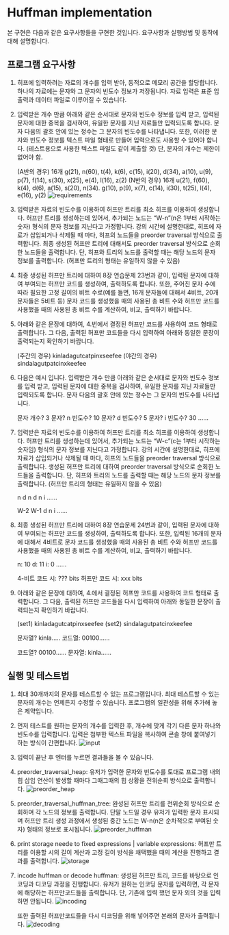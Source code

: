 # Huffman implementation

본 구현은 다음과 같은 요구사항들을 구현한 것입니다. 요구사항과 실행방법 및 동작에 대해 설명합니다.

## 프로그램 요구사항 

1. 히프에 입력하려는 자료의 개수를 입력 받아, 동적으로 메모리 공간을 할당합니다. 하나의 자료에는 문자와 그 문자의 빈도수 정보가 저장됩니다. 자료 입력은 표준 입출력과 데이터 파일로 이루어질 수 있습니다.

2. 입력받은 개수 만큼 아래와 같은 순서대로 문자와 빈도수 정보를 입력 받고, 입력된 문자에 대한 중복을 검사하여, 유일한 문자를 지닌 자료들만 입력되도록 합니다. 문자 다음의 괄호 안에 있는 정수는 그 문자의 빈도수를 나타냅니다. 또한, 이러한 문자와 빈도수 정보를 텍스트 파일 형태로 만들어 입력으로도 사용할 수 있어야 합니다. (테스트용으로 사용한 텍스트 파일도 같이 제출할 것) 단, 문자의 개수는 제한이 없어야 함.

    (A반의 경우) 16개 g(21), n(60), t(4), k(6), c(15), i(20), d(34), a(10), u(9), p(7), f(14), s(30), x(25), e(4), l(16), z(2)
    (N반의 경우) 16개 u(21), f(60), k(4), d(6), a(15), s(20), n(34). g(10), p(9), x(7), c(14), i(30), t(25), l(4), e(16), y(2)
    ![requirements](images/requirements.png)

3. 입력받은 자료의 빈도수를 이용하여 허프만 트리를 최소 히프를 이용하여 생성합니다. 허프만 트리를 생성하는데 있어서, 추가되는 노드는 “W-n”(n은 1부터 시작하는 숫자) 형식의 문자 정보를 지닌다고 가정합니다.
   강의 시간에 설명한대로, 히프에 자료가 삽입되거나 삭제될 때 마다, 히프의 노드들을 preorder traversal 방식으로 출력합니다. 최종 생성된 허프만 트리에 대해서도 preorder traversal 방식으로 순회한 노드들을 출력합니다. 단, 히프와 트리의 노드를 출력할 때는 해당 노드의 문자 정보를 출력합니다. (허프만 트리의 형태는 유일하지 않을 수 있음)

4. 최종 생성된 허프만 트리에 대하여 8장 연습문제 23번과 같이, 입력된 문자에 대하여 부여되는 허프만 코드를 생성하여, 출력하도록 합니다. 또한, 주어진 문자 수에 따라 필요한 고정 길이의 비트 수로(예를 들면, 16개 문자들에 대해서 4비트, 20개 문자들은 5비트 등) 문자 코드를 생성했을 때의 사용된 총 비트 수와 허프만 코드를 사용했을 때의 사용된 총 비트 수를 계산하여, 비교, 출력하기 바랍니다.

5. 아래와 같은 문장에 대하여, 4.번에서 결정된 허프만 코드를 사용하여 코드 형태로 출력합니다. 그 다음, 출력된 허프만 코드들을 다시 입력하여 아래와 동일한 문장이 출력되는지 확인하기 바랍니다.

    (주간의 경우) kinladagutcatpinxseefee
    (야간의 경우) sindalagutpatcinxkeefee

6.  다음은 예시 입니다. 입력받은 개수 만큼 아래와 같은 순서대로 문자와 빈도수 정보를 입력 받고, 입력된 문자에 대한 중복을 검사하여, 유일한 문자를 지닌 자료들만 입력되도록 합니다. 문자 다음의 괄호 안에 있는 정수는 그 문자의 빈도수를 나타냅니다.

    문자 개수? 3
    문자? n
    빈도수? 10
    문자? d
    빈도수? 5
    문자? i
    빈도수? 30
    ......

7. 입력받은 자료의 빈도수를 이용하여 허프만 트리를 최소 히프를 이용하여 생성합니다. 허프만 트리를 생성하는데 있어서, 추가되는 노드는 “W-c”(c는 1부터 시작하는 숫자임) 형식의 문자 정보를 지닌다고 가정합니다.
   강의 시간에 설명한대로, 히프에 자료가 삽입되거나 삭제될 때 마다, 히프의 노드들을 preorder traversal 방식으로 출력합니다. 생성된 허프만 트리에 대하여 preorder traversal 방식으로 순회한 노드들을 출력합니다. 단, 히프와 트리의 노드를 출력할 때는 해당 노드의 문자 정보를 출력합니다. (허프만 트리의 형태는 유일하지 않을 수 있음)

    n
    d n
    d n i
    ......

    W-2 W-1 d n i ......

8. 최종 생성된 허프만 트리에 대하여 8장 연습문제 24번과 같이, 입력된 문자에 대하여 부여되는 허프만 코드를 생성하여, 출력하도록 합니다. 또한, 입력된 16개의 문자에 대해서 4비트로 문자 코드를 생성했을 때의 사용된 총 비트 수와 허프만 코드를 사용했을 때의 사용된 총 비트 수를 계산하여, 비교, 출력하기 바랍니다.

    n: 10
    d: 11
    i: 0
    ......

    4-비트 코드 시: ??? bits
    허프만 코드 시: xxx bits

9. 아래와 같은 문장에 대하여, 4.에서 결정된 허프만 코드를 사용하여 코드 형태로 출력합니다. 그 다음, 출력된 허프만 코드들을 다시 입력하여 아래와 동일한 문장이 출력되는지 확인하기 바랍니다.

    (set1) kinladagutcatpinxseefee
    (set2) sindalagutpatcinxkeefee

    문자열? kinla.....
    코드열: 00100......

    코드열? 00100......
    문자열: kinla......

## 실행 및 테스트법

1. 최대 30개까지의 문자를 테스트할 수 있는 프로그램입니다. 최대 테스트할 수 있는 문자의 개수는 언제든지 수정할 수 있습니다. 프로그램의 일관성을 위해 추가해 놓은 제약입니다.

2. 먼저 테스트를 원하는 문자의 개수를 입력한 후, 개수에 맞게 각기 다른 문자 하나와 빈도수를 입력합니다. 입력은 첨부한 텍스트 파일을 복사하여 콘솔 창에 붙여넣기 하는 방식이 간편합니다.
    ![input](images/1-input.PNG)

3. 입력이 끝난 후 엔터를 누르면 결과들을 볼 수 있습니다.

4. preorder_traversal_heap: 유저가 입력한 문자와 빈도수를 토대로 프로그램 내의 힙 삽입 연산이 발생할 때마다 그때그때의 힙 상황을 전위순회 방식으로 출력합니다.
    ![preorder_heap](images/2-print_heap_array_with_preorder_traversal_when_add_element.PNG)

5. preorder_traversal_huffman_tree: 완성된 허프만 트리를 전위순회 방식으로 순회하며 각 노드의 정보를 출력합니다.
    단말 노드일 경우 유저가 입력한 문자 표시되며 허프만 트리 생성 과정에서 생성된 중간 노드는 W-n(n은 순차적으로 부여된 숫자) 형태의 정보로 표시됩니다.
    ![preorder_huffman](images/3-print_all_elements_of_huffman_tree_and_inforamtion_of_each_element_of_huffman.PNG)

6. print storage neede to fixed expressions | variable expressions: 허프만 트리를 이용할 시의 길이 계산과 고정 길이 방식을 채택했을 때의 계산을 진행하고 결과를 출력합니다.
    ![storage](images/4-print_storage-needed_to_store_fixed_length_and_flexible_length.PNG)

7. incode huffman or decode huffman: 생성된 허프만 트리, 코드를 바탕으로 인코딩과 디코딩 과정을 진행합니다. 유저가 원하는 인코딩 문자를 입력하면, 각 문자에 해당하는 허프만코드들을 출력합니다. 단, 기존에 입력 했던 문자 외의 것을 입력하면 안됩니다.
    ![incoding](images/5-output_after_encoding.PNG)

    또한 출력된 허프만코드들을 다시 디코딩을 위해 넣어주면 본래의 문자가 출력됩니다.
    ![decoding](images/6-decoding_output_of_encoding.PNG)
